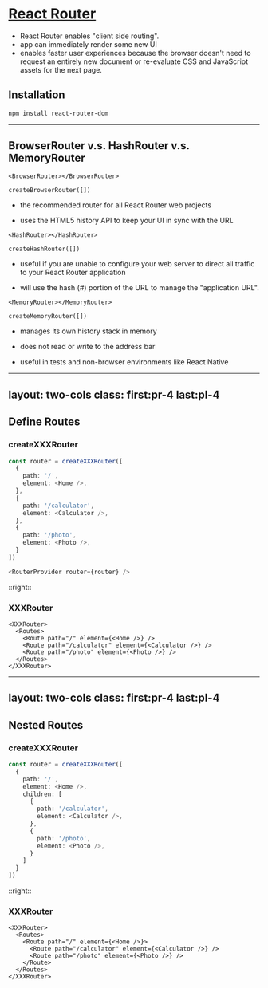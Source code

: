 # [React Router](https://reactrouter.com/en/main)

- React Router enables "client side routing".
- app can immediately render some new UI
-  enables faster user experiences because the browser doesn't need to request an entirely new document or re-evaluate CSS and JavaScript assets for the next page.

## Installation

```bash
npm install react-router-dom
```

---

## BrowserRouter v.s. HashRouter v.s. MemoryRouter

<div class="flex gap-4 justify-between mt-4">

<div class="flex-1">

```
<BrowserRouter></BrowserRouter>

createBrowserRouter([])
```

- the recommended router for all React Router web projects

- uses the HTML5 history API to keep your UI in sync with the URL

</div>

<div class="flex-1">

```
<HashRouter></HashRouter>

createHashRouter([])
```

- useful if you are unable to configure your web server to direct all traffic to your React Router application

-  will use the hash (#) portion of the URL to manage the "application URL".

</div>

<div class="flex-1">

```
<MemoryRouter></MemoryRouter>

createMemoryRouter([])
```

- manages its own history stack in memory

- does not read or write to the address bar

- useful in tests and non-browser environments like React Native

</div>

</div>

---
layout: two-cols
class: first:pr-4 last:pl-4
---

## Define Routes

### createXXXRouter

```ts
const router = createXXXRouter([
  {
    path: '/',
    element: <Home />,
  },
  {
    path: '/calculator',
    element: <Calculator />,
  },
  {
    path: '/photo',
    element: <Photo />,
  }
])

<RouterProvider router={router} />
```

::right::

### XXXRouter

```tsx
<XXXRouter>
  <Routes>
    <Route path="/" element={<Home />} />
    <Route path="/calculator" element={<Calculator />} />
    <Route path="/photo" element={<Photo />} />
  </Routes>
</XXXRouter>
```

---
layout: two-cols
class: first:pr-4 last:pl-4
---

## Nested Routes

### createXXXRouter

```ts
const router = createXXXRouter([
  {
    path: '/',
    element: <Home />,
    children: [
      {
        path: '/calculator',
        element: <Calculator />,
      },
      {
        path: '/photo',
        element: <Photo />,
      }
    ]
  }
])
```

::right::

### XXXRouter

```tsx
<XXXRouter>
  <Routes>
    <Route path="/" element={<Home />}>
      <Route path="/calculator" element={<Calculator />} />
      <Route path="/photo" element={<Photo />} />
    </Route>
  </Routes>
</XXXRouter>
```

